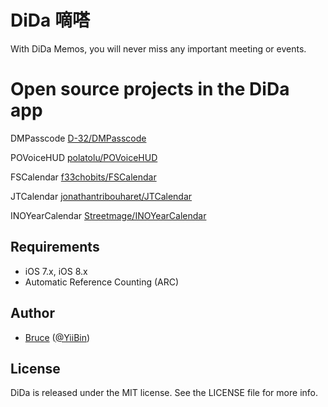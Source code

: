 # DiDa 嘀嗒
With DiDa Memos, you will never miss any important meeting or events.

# Open source projects in the DiDa app
DMPasscode [D-32/DMPasscode](https://github.com/D-32/DMPasscode)

POVoiceHUD [polatolu/POVoiceHUD](https://github.com/polatolu/POVoiceHUD)

FSCalendar [f33chobits/FSCalendar](https://github.com/f33chobits/FSCalendar)

JTCalendar [jonathantribouharet/JTCalendar](https://github.com/jonathantribouharet/JTCalendar)

INOYearCalendar [Streetmage/INOYearCalendar](https://github.com/Streetmage/INOYearCalendar)

## Requirements

- iOS 7.x, iOS 8.x
- Automatic Reference Counting (ARC)

## Author

- [Bruce](https://github.com/bruceoio) ([@YiiBin](https://twitter.com/YiiBin))

## License

DiDa is released under the MIT license. See the LICENSE file for more info.
